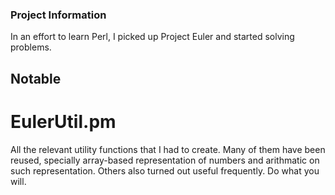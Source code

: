 ### Project Information
In an effort to learn Perl, I picked up Project Euler and started solving problems. 

## Notable
# EulerUtil.pm
All the relevant utility functions that I had to create. Many of them have been reused, specially array-based representation of numbers and arithmatic on such representation. Others also turned out useful frequently. Do what you will.
